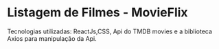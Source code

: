 # Listagem de Filmes - MovieFlix

Tecnologias utilizadas: ReactJs,CSS, Api do TMDB movies e a biblioteca Axios para manipulação da Api.
